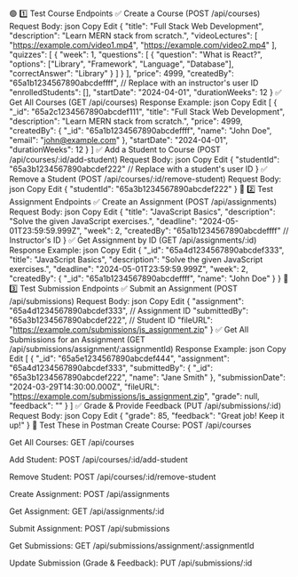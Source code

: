 🟢 1️⃣ Test Course Endpoints
✅ Create a Course (POST /api/courses)
Request Body:
json
Copy
Edit
{
  "title": "Full Stack Web Development",
  "description": "Learn MERN stack from scratch.",
  "videoLectures": [
    "https://example.com/video1.mp4",
    "https://example.com/video2.mp4"
  ],
  "quizzes": [
    {
      "week": 1,
      "questions": [
        {
          "question": "What is React?",
          "options": ["Library", "Framework", "Language", "Database"],
          "correctAnswer": "Library"
        }
      ]
    }
  ],
  "price": 4999,
  "createdBy": "65a1b1234567890abcdeffff",  // Replace with an instructor's user ID
  "enrolledStudents": [],
  "startDate": "2024-04-01",
  "durationWeeks": 12
}
✅ Get All Courses (GET /api/courses)
Response Example:
json
Copy
Edit
[
  {
    "_id": "65a2c1234567890abcdef111",
    "title": "Full Stack Web Development",
    "description": "Learn MERN stack from scratch.",
    "price": 4999,
    "createdBy": {
      "_id": "65a1b1234567890abcdeffff",
      "name": "John Doe",
      "email": "john@example.com"
    },
    "startDate": "2024-04-01",
    "durationWeeks": 12
  }
]
✅ Add a Student to Course (POST /api/courses/:id/add-student)
Request Body:
json
Copy
Edit
{
  "studentId": "65a3b1234567890abcdef222"  // Replace with a student's user ID
}
✅ Remove a Student (POST /api/courses/:id/remove-student)
Request Body:
json
Copy
Edit
{
  "studentId": "65a3b1234567890abcdef222"
}
🔵 2️⃣ Test Assignment Endpoints
✅ Create an Assignment (POST /api/assignments)
Request Body:
json
Copy
Edit
{
  "title": "JavaScript Basics",
  "description": "Solve the given JavaScript exercises.",
  "deadline": "2024-05-01T23:59:59.999Z",
  "week": 2,
  "createdBy": "65a1b1234567890abcdeffff"  // Instructor's ID
}
✅ Get Assignment by ID (GET /api/assignments/:id)
Response Example:
json
Copy
Edit
{
  "_id": "65a4d1234567890abcdef333",
  "title": "JavaScript Basics",
  "description": "Solve the given JavaScript exercises.",
  "deadline": "2024-05-01T23:59:59.999Z",
  "week": 2,
  "createdBy": {
    "_id": "65a1b1234567890abcdeffff",
    "name": "John Doe"
  }
}
🔴 3️⃣ Test Submission Endpoints
✅ Submit an Assignment (POST /api/submissions)
Request Body:
json
Copy
Edit
{
  "assignment": "65a4d1234567890abcdef333",  // Assignment ID
  "submittedBy": "65a3b1234567890abcdef222", // Student ID
  "fileURL": "https://example.com/submissions/js_assignment.zip"
}
✅ Get All Submissions for an Assignment (GET /api/submissions/assignment/:assignmentId)
Response Example:
json
Copy
Edit
[
  {
    "_id": "65a5e1234567890abcdef444",
    "assignment": "65a4d1234567890abcdef333",
    "submittedBy": {
      "_id": "65a3b1234567890abcdef222",
      "name": "Jane Smith"
    },
    "submissionDate": "2024-03-29T14:30:00.000Z",
    "fileURL": "https://example.com/submissions/js_assignment.zip",
    "grade": null,
    "feedback": ""
  }
]
✅ Grade & Provide Feedback (PUT /api/submissions/:id)
Request Body:
json
Copy
Edit
{
  "grade": 85,
  "feedback": "Great job! Keep it up!"
}
🎯 Test These in Postman
Create Course: POST /api/courses

Get All Courses: GET /api/courses

Add Student: POST /api/courses/:id/add-student

Remove Student: POST /api/courses/:id/remove-student

Create Assignment: POST /api/assignments

Get Assignment: GET /api/assignments/:id

Submit Assignment: POST /api/submissions

Get Submissions: GET /api/submissions/assignment/:assignmentId

Update Submission (Grade & Feedback): PUT /api/submissions/:id

